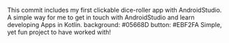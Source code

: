 This commit includes my first clickable dice-roller app with AndroidStudio. 
A simple way for me to get in touch with AndroidStudio and learn developing Apps in Kotlin.
background: #05668D 
button: #EBF2FA
Simple, yet fun project to have worked with!
